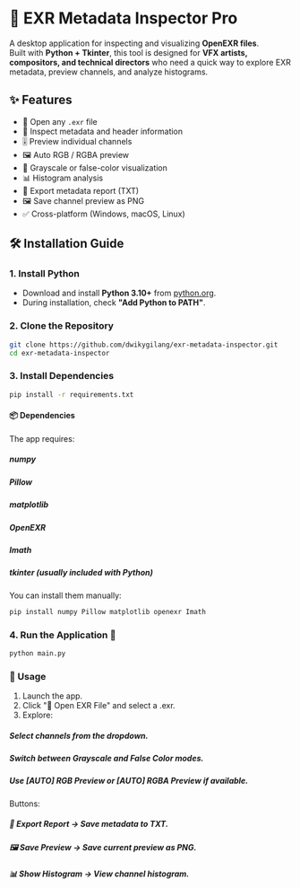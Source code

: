 # 🎨 EXR Metadata Inspector Pro

A desktop application for inspecting and visualizing **OpenEXR files**.  
Built with **Python + Tkinter**, this tool is designed for **VFX artists, compositors, and technical directors** who need a quick way to explore EXR metadata, preview channels, and analyze histograms.



## ✨ Features
- 📂 Open any `.exr` file
- 🔎 Inspect metadata and header information
- 🎚️ Preview individual channels
- 🖼️ Auto RGB / RGBA preview
- 🌈 Grayscale or false-color visualization
- 📊 Histogram analysis
- 💾 Export metadata report (TXT)
- 🖼️ Save channel preview as PNG
- ✅ Cross-platform (Windows, macOS, Linux)



## 🛠️ Installation Guide

### 1. Install Python
- Download and install **Python 3.10+** from [python.org](https://www.python.org/downloads/).
- During installation, check **"Add Python to PATH"**.

### 2. Clone the Repository
```bash
git clone https://github.com/dwikygilang/exr-metadata-inspector.git
cd exr-metadata-inspector
```

### 3. Install Dependencies
```bash
pip install -r requirements.txt
```
#### 📦 Dependencies
The app requires:
##### numpy
##### Pillow
##### matplotlib
##### OpenEXR
##### Imath
##### tkinter (usually included with Python)

You can install them manually:
```bash
pip install numpy Pillow matplotlib openexr Imath
```

### 4. Run the Application 🚀
```bash
python main.py
```

### 📖 Usage
1. Launch the app.
2. Click "📂 Open EXR File" and select a .exr.
3. Explore:
##### Select channels from the dropdown.
##### Switch between Grayscale and False Color modes.
##### Use [AUTO] RGB Preview or [AUTO] RGBA Preview if available.

Buttons:
##### 💾 Export Report → Save metadata to TXT.
##### 🖼️ Save Preview → Save current preview as PNG.
##### 📊 Show Histogram → View channel histogram.
